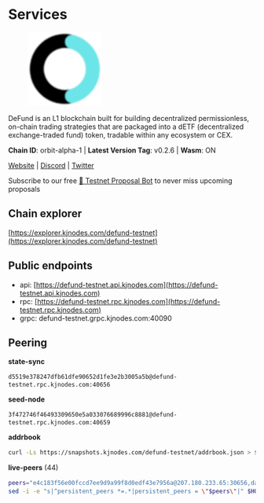 # Services

<figure><img src="https://raw.githubusercontent.com/kj89/cosmos-images/main/logos/defund.png" width="150" alt=""><figcaption></figcaption></figure>

DeFund is an L1 blockchain built for building decentralized permissionless,  on-chain trading strategies that are packaged into a dETF (decentralized  exchange-traded fund) token, tradable within any ecosystem or CEX.

**Chain ID**: orbit-alpha-1 | **Latest Version Tag**: v0.2.6 | **Wasm**: ON

[Website](https://www.defund.app) | [Discord](https://discord.gg/FV26pRPZ3P) | [Twitter](https://twitter.com/defund_finance)



Subscribe to our free [🤖 Testnet Proposal Bot](https://t.me/kjnodes_testnet_proposal_bot) to never miss upcoming proposals


## Chain explorer
[https://explorer.kjnodes.com/defund-testnet](https://explorer.kjnodes.com/defund-testnet)

## Public endpoints

* api: [https://defund-testnet.api.kjnodes.com](https://defund-testnet.api.kjnodes.com)
* rpc: [https://defund-testnet.rpc.kjnodes.com](https://defund-testnet.rpc.kjnodes.com)
* grpc: defund-testnet.grpc.kjnodes.com:40090

## Peering

**state-sync**

```text
d5519e378247dfb61dfe90652d1fe3e2b3005a5b@defund-testnet.rpc.kjnodes.com:40656
```

**seed-node**

```text
3f472746f46493309650e5a033076689996c8881@defund-testnet.rpc.kjnodes.com:40659
```

**addrbook**
```bash
curl -Ls https://snapshots.kjnodes.com/defund-testnet/addrbook.json > $HOME/.defund/config/addrbook.json
```

**live-peers** (44)
```bash
peers="e4c183f56e00fccd7ee9d9a99f8d0edf43e7956a@207.180.233.65:30656,da7e109ceb4376c812267062fddf98f01ec834df@40.83.10.226:26656,acdac8b95e2fbe003101bda9e123d3a52951696c@62.171.143.40:26656,c95b51ee260a80d6ec14f8cf5ae0becf4638e9ca@89.117.55.216:26656,e6a345a5f1a350caf61cc4480edeb92143289f37@75.119.148.76:26656,fb6733ece21061654d50d1d83d25cba4c8c94945@212.118.53.190:26656,51c8bb36bfd184bdd5a8ee67431a0298218de946@162.19.237.229:26656,8d93f2d39c90a7ca9a7e76da0643d17b9485e8a4@154.12.238.226:40656,790d14b181c9f538bfa81afaf70fe78c3e9b52e2@38.242.199.69:26656,b8f0bee92d7b87ec4b9abf15888fefb6d2e07092@142.44.143.93:24656,278602404e78c23f5aff7a04802179ad7ffaa676@18.234.102.132:26656,d5519e378247dfb61dfe90652d1fe3e2b3005a5b@65.109.68.190:40656,bfef03639bddf4fa503bb75c83af2b5f12c8276c@161.97.155.154:26656,00ddc480c7373130e1086c54173ce2bc5e0e2d45@185.190.140.81:26656,0f8c0605d9b8004332fbcaeaaababbbf9002e4df@188.34.178.184:40656,559a823b59e29bdfc4b75dea28048b3e3ab7a78e@144.126.143.183:30656,05454784ae13166f9ab94ab11b4c38777af02def@107.155.125.186:31656,a56c51d7a130f33ffa2965a60bee938e7a60c01f@142.132.158.4:10656,3209ec925afead6706ac250aae88d1b85a45a2d3@167.86.85.247:30656,e92e9090682cf14fd90f4a9559852108fb8bf814@185.155.97.74:26656,ecc08f67284282b930d2c200772d2b2d29d5bbcd@5.9.122.49:13656,2e03a65f4995d29b80f90cb0a1c29388337e9175@65.109.104.243:28656,e0c1222db69888fb76aed4c90bf35a3bdf338dca@185.92.148.124:26656,74e6425e7ec76e6eaef92643b6181c42d5b8a3b8@65.108.231.124:18656,4b5d6532439a806f023b67ade22412afb4fc72b4@154.12.245.255:30656,cfdf9097436fc79e4db5f4b1ae3c68e5a35fe52f@185.209.31.9:40656,ac5a33b4bf37bb9d59c36e7db2a3f93803e170fa@144.126.138.249:30656,da77231e4a499106b2fa2f0d64e553c2a9e2203b@65.108.199.206:28656,8be5a026d01450c07f89ff2281a15b0862070be8@91.144.177.213:26656,cc271630042d3ed39f5b158578551546efdbc809@45.85.250.100:26656,5b3dd55dade5bfa260d582a11af18ecb18e455b4@46.4.68.113:23456,41c877b907d5eae79b907ed7205b5cd363674133@65.108.78.101:26656,277d610f0f13d327ea07621030a99980d94dbdb3@94.131.2.41:26656,336d1bea02d11b52ebe81d22d20794b8d48fde13@173.249.7.166:26656,8c48e2b5498ec307aafabb3a6887bd4bf68e5457@65.108.140.109:33656,285e0c521a97f05eb3b426a90386ed1399f8c418@65.21.5.11:26656,3f2b1ce13248281f25712c2b69fde573c5d8effb@178.207.49.74:26656,149363085e1ea7b9687b7a20dd8e4847d56ba22f@65.21.121.101:26656,982dfaf69f4d2fdc58fe863211669dea3a90e497@95.216.100.241:40656,1d14476ab64076cbb8d7387aebc8cb8b14d60782@5.9.79.121:40656,2674582e77f339ac5bcb9c048f9b1457df27fc57@65.108.150.197:40656,7e0f4ca31c8e5a06bbfd1afa65bd28b10b21ab75@91.200.42.23:26756,8f8bb34a5b4bb0f302de1922dea9ac7982056b05@185.190.143.47:40656,f114c02efc5aa7ee3ee6733d806a1fae2fbfb66b@5.9.147.22:25656"
sed -i -e "s|^persistent_peers *=.*|persistent_peers = \"$peers\"|" $HOME/.defund/config/config.toml
```
